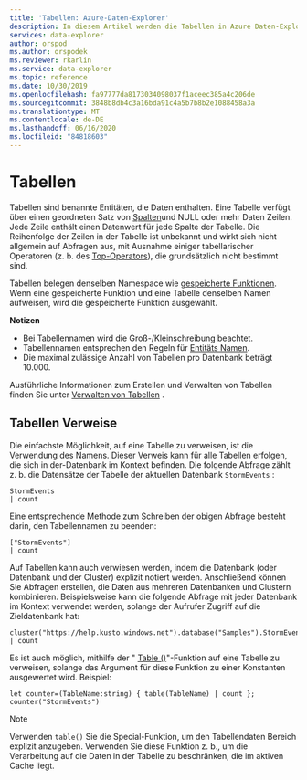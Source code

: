 ```yaml
---
title: 'Tabellen: Azure-Daten-Explorer'
description: In diesem Artikel werden die Tabellen in Azure Daten-Explorer beschrieben.
services: data-explorer
author: orspod
ms.author: orspodek
ms.reviewer: rkarlin
ms.service: data-explorer
ms.topic: reference
ms.date: 10/30/2019
ms.openlocfilehash: fa97777da8173034098037f1aceec385a4c206de
ms.sourcegitcommit: 3848b8db4c3a16bda91c4a5b7b8b2e1088458a3a
ms.translationtype: MT
ms.contentlocale: de-DE
ms.lasthandoff: 06/16/2020
ms.locfileid: "84818603"
---
```

# <a name="tables"></a>Tabellen

Tabellen sind benannte Entitäten, die Daten enthalten. Eine Tabelle verfügt über einen geordneten Satz von [Spalten](./columns.md)und NULL oder mehr Daten Zeilen. Jede Zeile enthält einen Datenwert für jede Spalte der Tabelle. Die Reihenfolge der Zeilen in der Tabelle ist unbekannt und wirkt sich nicht allgemein auf Abfragen aus, mit Ausnahme einiger tabellarischer Operatoren (z. b. des [Top-Operators](../topoperator.md)), die grundsätzlich nicht bestimmt sind.

Tabellen belegen denselben Namespace wie [gespeicherte Funktionen](./stored-functions.md).
Wenn eine gespeicherte Funktion und eine Tabelle denselben Namen aufweisen, wird die gespeicherte Funktion ausgewählt.

**Notizen**  

* Bei Tabellennamen wird die Groß-/Kleinschreibung beachtet.
* Tabellennamen entsprechen den Regeln für [Entitäts Namen](./entity-names.md).
* Die maximal zulässige Anzahl von Tabellen pro Datenbank beträgt 10.000.


Ausführliche Informationen zum Erstellen und Verwalten von Tabellen finden Sie unter [Verwalten von Tabellen](../../management/tables.md) .

## <a name="table-references"></a>Tabellen Verweise

Die einfachste Möglichkeit, auf eine Tabelle zu verweisen, ist die Verwendung des Namens. Dieser Verweis kann für alle Tabellen erfolgen, die sich in der-Datenbank im Kontext befinden. Die folgende Abfrage zählt z. b. die Datensätze der Tabelle der aktuellen Datenbank `StormEvents` :

```kusto
StormEvents
| count
```

Eine entsprechende Methode zum Schreiben der obigen Abfrage besteht darin, den Tabellennamen zu beenden:

```kusto
["StormEvents"]
| count
```

Auf Tabellen kann auch verwiesen werden, indem die Datenbank (oder Datenbank und der Cluster) explizit notiert werden. Anschließend können Sie Abfragen erstellen, die Daten aus mehreren Datenbanken und Clustern kombinieren. Beispielsweise kann die folgende Abfrage mit jeder Datenbank im Kontext verwendet werden, solange der Aufrufer Zugriff auf die Zieldatenbank hat:

```kusto
cluster("https://help.kusto.windows.net").database("Samples").StormEvents
| count
```

Es ist auch möglich, mithilfe der " [Table ()](../tablefunction.md)"-Funktion auf eine Tabelle zu verweisen, solange das Argument für diese Funktion zu einer Konstanten ausgewertet wird. Beispiel:

```kusto
let counter=(TableName:string) { table(TableName) | count };
counter("StormEvents")
```

> [!NOTE]
> Verwenden `table()` Sie die Special-Funktion, um den Tabellendaten Bereich explizit anzugeben. Verwenden Sie diese Funktion z. b., um die Verarbeitung auf die Daten in der Tabelle zu beschränken, die im aktiven Cache liegt.
